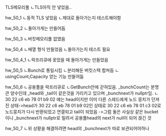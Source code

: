 TLS메모리풀
ㄴTLS아직 안 넣었음..

hw_50_1
ㄴ동적 TLS 넣었음
ㄴ제대로 돌아가는지 테스트해야함

hw_50_2
ㄴ돌아가게는 만들어둠

hw_50_3
ㄴ버킷메모리풀 없앴음

hw_50_4
ㄴ배열 형식 만들었음
ㄴ돌아가는지 테스트 필요

hw_50_4_1
ㄴ락프리큐에 꽂았을 때 돌아가게는 만들었음

hw_50_5
ㄴBunch로 통일시킴
ㄴ분리해둔 버킷스택 합쳐둠
ㄴusingCount,Capacity 얻는 기능 만들어둠

hw_50_6
ㄴ공용풀을 락프리큐로
 ㄴGetBunch안에 갇혀있음. _bunchCount는 분명 큰 양수인데 _head와 _tail이 같은것을 가리키고 있으며 _bunchnext가 nullptr임.
  ㄴ30 22 c6 eb 78 01 b9 02 얘는 head이지만 이미 다른 스레드에게 노드 뭉치가 던져진 상태->head가 30 22 c6 eb 78 01 b9 02인 상태로 30 22 c6 eb 78 01 c3 02로 노드뭉치가 다시 반환되었고 연결되고 tail이 되었음
  ->그럼 둘은 사실상 같은 bucket이니 _bunchnext가 nullptr로 밀려서 공용풀head의 next가 null이 되어 끊긴 것

hw_50_7
ㄴ위 상황을 해결하려면 head의 _bunchnext가 따로 보관되어야하나
